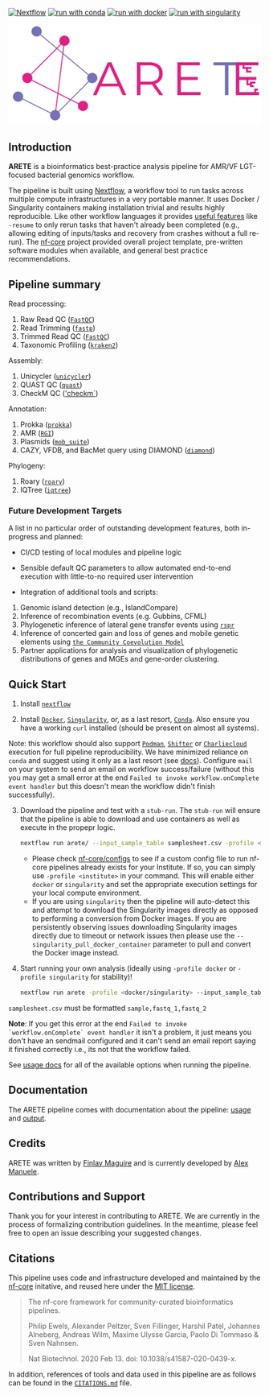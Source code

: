 <!--[![GitHub Actions CI Status](https://github.com/fmaguire/arete/workflows/nf-core%20CI/badge.svg)](https://github.com/fmaguire/arete/actions?query=workflow%3A%22nf-core+CI%22)-->
<!--[![GitHub Actions Linting Status](https://github.com/fmaguire/arete/workflows/nf-core%20linting/badge.svg)](https://github.com/fmaguire/arete/actions?query=workflow%3A%22nf-core+linting%22)-->
<!--[![Cite with Zenodo](http://img.shields.io/badge/DOI-10.5281/zenodo.XXXXXXX-1073c8?labelColor=000000)](https://doi.org/10.5281/zenodo.XXXXXXX)-->

[![Nextflow](https://img.shields.io/badge/nextflow%20DSL2-%E2%89%A521.03.0--edge-23aa62.svg?labelColor=000000)](https://www.nextflow.io/)
[![run with conda](http://img.shields.io/badge/run%20with-conda-3EB049?labelColor=000000&logo=anaconda)](https://docs.conda.io/en/latest/)
[![run with docker](https://img.shields.io/badge/run%20with-docker-0db7ed?labelColor=000000&logo=docker)](https://www.docker.com/)
[![run with singularity](https://img.shields.io/badge/run%20with-singularity-1d355c.svg?labelColor=000000)](https://sylabs.io/docs/)


![aretelogo](docs/images/arete_logo.png)

## Introduction

<!-- TODO nf-core: Write a 1-2 sentence summary of what data the pipeline is for and what it does -->
**ARETE** is a bioinformatics best-practice analysis pipeline for AMR/VF LGT-focused bacterial genomics workflow.

The pipeline is built using [Nextflow](https://www.nextflow.io), a workflow tool to run tasks across multiple compute infrastructures in a very portable manner. It uses Docker / Singularity containers making installation trivial and results highly reproducible.
Like other workflow languages it provides [useful features](https://www.nextflow.io/docs/latest/getstarted.html#modify-and-resume) like `-resume` to only rerun tasks that haven't already been completed (e.g., allowing editing of inputs/tasks and recovery from crashes without a full re-run).
The [nf-core](https://nf-cor.re) project provided overall project template, pre-written software modules when available, and general best practice recommendations.

<!-- TODO nf-core: Add full-sized test dataset and amend the paragraph below if applicable 
On release, automated continuous integration tests run the pipeline on a full-sized dataset on the AWS cloud infrastructure. This ensures that the pipeline runs on AWS, has sensible resource allocation defaults set to run on real-world datasets, and permits the persistent storage of results to benchmark between pipeline releases and other analysis sources. -->

## Pipeline summary

<!-- TODO nf-core: Fill in short bullet-pointed list of the default steps in the pipeline -->

Read processing:
1. Raw Read QC ([`FastQC`](https://www.bioinformatics.babraham.ac.uk/projects/fastqc/))
2. Read Trimming ([`fastp`](https://github.com/OpenGene/fastp))
3. Trimmed Read QC ([`FastQC`](https://www.bioinformatics.babraham.ac.uk/projects/fastqc/))
4. Taxonomic Profiling ([`kraken2`](http://ccb.jhu.edu/software/kraken2/))

Assembly:
1. Unicycler ([`unicycler`](https://github.com/rrwick/Unicycler))
2. QUAST QC ([`quast`](http://quast.sourceforge.net/))
3. CheckM QC (['checkm`](https://github.com/Ecogenomics/CheckM))

Annotation:
1. Prokka ([`prokka`](https://github.com/tseemann/prokka))
2. AMR ([`RGI`](https://github.com/arpcard/rgi))
3. Plasmids ([`mob_suite`](https://github.com/phac-nml/mob-suite))
4. CAZY, VFDB, and BacMet query using DIAMOND ([`diamond`](https://github.com/bbuchfink/diamond))

Phylogeny:
1. Roary ([`roary`](https://sanger-pathogens.github.io/Roary/))
2. IQTree ([`iqtree`](http://www.iqtree.org/))

### Future Development Targets

A list in no particular order of outstanding development features, both in-progress and planned: 

- CI/CD testing of local modules and pipeline logic

- Sensible default QC parameters to allow automated end-to-end execution with little-to-no required user intervention

- Integration of additional tools and scripts:

1. Genomic island detection (e.g., IslandCompare)
2. Inference of recombination events (e.g. Gubbins, CFML)
3. Phylogenetic inference of lateral gene transfer events using [`rspr`](https://github.com/cwhidden/rspr)
4. Inference of concerted gain and loss of genes and mobile genetic elements using [`the Community Coevolution Model`](https://github.com/beiko-lab/evolCCM)
5. Partner applications for analysis and visualization of phylogenetic distributions of genes and MGEs and gene-order clustering.

## Quick Start

1. Install [`nextflow`](https://nf-co.re/usage/installation)

2. Install [`Docker`](https://www.docker.com), [`Singularity`](https://sylabs.io/guides/3.0/user-guide/installation.html), or, as a last resort, [`Conda`](https://conda.io/miniconda.html). Also ensure you have a working `curl` installed (should be present on almost all systems).

Note: this workflow should also support [`Podman`](https://podman.io/), [`Shifter`](https://nersc.gitlab.io/development/shifter/how-to-use/) or [`Charliecloud`](https://hpc.github.io/charliecloud/) execution for full pipeline reproducibility. We have minimized reliance on `conda` and suggest using it only as a last resort (see [docs](https://nf-co.re/usage/configuration#basic-configuration-profiles)). Configure `mail` on your system to send an email on workflow success/failure (without this you may get a small error at the end `Failed to invoke workflow.onComplete event handler` but this doesn't mean the workflow didn't finish successfully).

3. Download the pipeline and test with a `stub-run`. The `stub-run` will ensure that the pipeline is able to download and use containers as well as execute in the propepr logic. 

    ```bash
    nextflow run arete/ --input_sample_table samplesheet.csv -profile <docker/singularity/conda> -stub-run
    ```

    * Please check [nf-core/configs](https://github.com/nf-core/configs#documentation) to see if a custom config file to run nf-core pipelines already exists for your Institute. If so, you can simply use `-profile <institute>` in your command. This will enable either `docker` or `singularity` and set the appropriate execution settings for your local compute environment.
    * If you are using `singularity` then the pipeline will auto-detect this and attempt to download the Singularity images directly as opposed to performing a conversion from Docker images. If you are persistently observing issues downloading Singularity images directly due to timeout or network issues then please use the `--singularity_pull_docker_container` parameter to pull and convert the Docker image instead.

4. Start running your own analysis (ideally using `-profile docker` or `-profile singularity` for stability)!

    ```bash
    nextflow run arete -profile <docker/singularity> --input_sample_table samplesheet.csv 
    ```
`samplesheet.csv` must be formatted `sample,fastq_1,fastq_2`



**Note**: If you get this error at the end ```Failed to invoke `workflow.onComplete` event handler``` it isn't a problem, it just means you don't have an sendmail configured and it can't send an email report saying it finished correctly i.e., its not that the workflow failed.

See [usage docs](docs/usage.md) for all of the available options when running the pipeline.

## Documentation

The ARETE pipeline comes with documentation about the pipeline: [usage](docs/usage.md) and [output](docs/output.md).

## Credits

ARETE was written by [Finlay Maguire](https://github.com/fmaguire) and is currently developed by [Alex Manuele](https://github.com/alexmanuele).

## Contributions and Support

<!--If you would like to contribute to this pipeline, please see the [contributing guidelines](.github/CONTRIBUTING.md).-->
Thank you for your interest in contributing to ARETE. We are currently in the process of formalizing contribution guidelines. In the meantime, please feel free to open an issue describing your suggested changes.


## Citations

<!-- TODO nf-core: Add citation for pipeline after first release. Uncomment lines below and update Zenodo doi and badge at the top of this file. -->
<!-- If you use  nf-core/arete for your analysis, please cite it using the following doi: [10.5281/zenodo.XXXXXX](https://doi.org/10.5281/zenodo.XXXXXX) -->

This pipeline uses code and infrastructure developed and maintained by the [nf-core](https://nf-co.re) initative, and reused here under the [MIT license](https://github.com/nf-core/tools/blob/master/LICENSE).

> The nf-core framework for community-curated bioinformatics pipelines.
>
> Philip Ewels, Alexander Peltzer, Sven Fillinger, Harshil Patel, Johannes Alneberg, Andreas Wilm, Maxime Ulysse Garcia, Paolo Di Tommaso & Sven Nahnsen.
>
> Nat Biotechnol. 2020 Feb 13. doi: 10.1038/s41587-020-0439-x.
>

In addition, references of tools and data used in this pipeline are as follows can be found in the [`CITATIONS.md`](CITATIONS.md) file.
